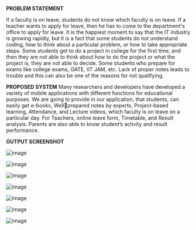 
**PROBLEM STATEMENT**

If a faculty is on leave, students do not know which faculty is on leave. 
If a teacher wants to apply for leave, then he has to come to the department's office to apply for leave. 
It is the happiest moment to say that the IT industry is growing rapidly, but it is a fact that some students do not understand coding, how to think about a particular problem, or how to take appropriate steps. 
Some students get to do a project in college for the first time, and then they are not able to think about how to do the project or what the project is, they are not able to decide. 
Some students who prepare for exams like college exams, GATE, IIT JAM, etc. Lack of proper notes leads to trouble and this can also be one of the reasons for not qualifying. 


**PROPOSED SYSTEM** 
Many researchers and developers have developed a variety of mobile applications with different functions for educational purposes. We are going to provide in our application, that students, can easily get e-books, Wellprepared notes by experts, Project-based learning, Attendance, and Lecture videos, which faculty is on leave on a particular day. For Teachers, online leave form, Timetable, and Result analysis. Parents are also able to know student’s activity and result performance.


**OUTPUT SCREENSHOT**

![image](https://github.com/Manish6363/MGRCSE-MobileApp/assets/145590479/a196aa99-fc5c-491f-99e7-29e86bd7702e)


![image](https://github.com/Manish6363/MGRCSE-MobileApp/assets/145590479/b52c94d1-588b-45ca-8d60-720bfac7aa0f)


![image](https://github.com/Manish6363/MGRCSE-MobileApp/assets/145590479/16fc2de8-eae3-47f4-a198-ee63534cfa0e)


![image](https://github.com/Manish6363/MGRCSE-MobileApp/assets/145590479/94a7f4df-7204-4057-b836-fa50114ee923)


![image](https://github.com/Manish6363/MGRCSE-MobileApp/assets/145590479/55dbd4a9-cda3-4599-b172-52df9af70387)


![image](https://github.com/Manish6363/MGRCSE-MobileApp/assets/145590479/b8e52f14-e620-4875-acf1-037f1fac4b0d)


![image](https://github.com/Manish6363/MGRCSE-MobileApp/assets/145590479/4a30261a-3926-4fe5-b1f4-08ea47ad98bd)





